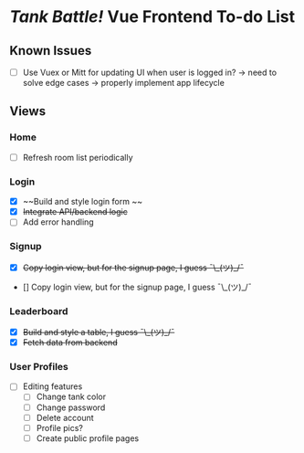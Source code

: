 # *Tank Battle!* Vue Frontend To-do List 

## Known Issues

- [ ] Use Vuex or Mitt for updating UI when user is logged in? -> need to solve edge cases -> properly implement app lifecycle

## Views

### Home

- [ ] Refresh room list periodically

### Login

- [X] ~~Build and style login form ~~
- [X] ~~Integrate API/backend logic~~
- [ ] Add error handling

### Signup

- [X] ~~Copy login view, but for the signup page, I guess ¯\\\_(ツ)_/¯~~
- [] Copy login view, but for the signup page, I guess ¯\\\_(ツ)_/¯

### Leaderboard

- [X] ~~Build and style a table, I guess ¯\\\_(ツ)_/¯~~
- [X] ~~Fetch data from backend~~

### User Profiles

- [ ] Editing features
  - [ ] Change tank color
  - [ ] Change password
  - [ ] Delete account
  - [ ] Profile pics?
  - [ ] Create public profile pages

